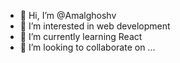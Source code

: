 - 👋 Hi, I’m @Amalghoshv
- 👀 I’m interested in web development
- 🌱 I’m currently learning React
- 💞️ I’m looking to collaborate on ...


<!---
Amalghoshv/Amalghoshv is a ✨ special ✨ repository because its `README.md` (this file) appears on your GitHub profile.
You can click the Preview link to take a look at your changes.
--->
